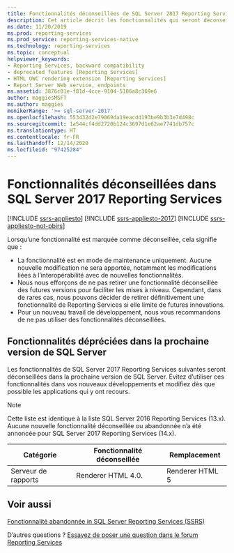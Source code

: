 ```yaml
---
title: Fonctionnalités déconseillées de SQL Server 2017 Reporting Services | Microsoft Docs
description: Cet article décrit les fonctionnalités qui seront déconseillées dans la prochaine version de SQL Server Reporting Services.
ms.date: 11/20/2019
ms.prod: reporting-services
ms.prod_service: reporting-services-native
ms.technology: reporting-services
ms.topic: conceptual
helpviewer_keywords:
- Reporting Services, backward compatibility
- deprecated features [Reporting Services]
- HTML OWC rendering extension [Reporting Services]
- Report Server Web service, endpoints
ms.assetid: 3876c01e-f81d-4cce-9104-5106a8c369e6
author: maggiesMSFT
ms.author: maggies
monikerRange: '>= sql-server-2017'
ms.openlocfilehash: 553432d2e79069da19eacdd193be9b3b3e7d498c
ms.sourcegitcommit: 1a544cf4dd2720b124c3697d1e62ae7741db757c
ms.translationtype: HT
ms.contentlocale: fr-FR
ms.lasthandoff: 12/14/2020
ms.locfileid: "97425284"
---
```

# <a name="deprecated-features-in-sql-server-2017-reporting-services"></a>Fonctionnalités déconseillées dans SQL Server 2017 Reporting Services

[!INCLUDE [ssrs-appliesto](../includes/ssrs-appliesto.md)] [!INCLUDE [ssrs-appliesto-2017](../includes/ssrs-appliesto-2017.md)] [!INCLUDE [ssrs-appliesto-not-pbirs](../includes/ssrs-appliesto-not-pbirs.md)]

Lorsqu’une fonctionnalité est marquée comme déconseillée, cela signifie que :

- La fonctionnalité est en mode de maintenance uniquement. Aucune nouvelle modification ne sera apportée, notamment les modifications liées à l’interopérabilité avec de nouvelles fonctionnalités.
- Nous nous efforçons de ne pas retirer une fonctionnalité déconseillée des futures versions pour faciliter les mises à niveau. Cependant, dans de rares cas, nous pouvons décider de retirer définitivement une fonctionnalité de Reporting Services si elle limite de futures innovations.
- Pour un nouveau travail de développement, nous vous recommandons de ne pas utiliser des fonctionnalités déconseillées.

## <a name="features-deprecated-in-the-next-version-of-sql-server"></a>Fonctionnalités dépréciées dans la prochaine version de SQL Server

Les fonctionnalités de SQL Server 2017 Reporting Services suivantes seront déconseillées dans la prochaine version de SQL Server. Évitez d’utiliser ces fonctionnalités dans vos nouveaux développements et modifiez dès que possible les applications qui y ont recours.

> [!NOTE]
> Cette liste est identique à la liste SQL Server 2016 Reporting Services (13.x). Aucune nouvelle fonctionnalité déconseillée ou abandonnée n’a été annoncée pour SQL Server 2017 Reporting Services (14.x).


| **Catégorie** | **Fonctionnalité déconseillée** | **Remplacement** |
| --- | --- | --- |
| Serveur de rapports | Renderer HTML 4.0. | Renderer HTML 5 |

## <a name="see-also"></a>Voir aussi

[Fonctionnalité abandonnée in SQL Server Reporting Services (SSRS)](discontinued-functionality-to-sql-server-reporting-services-in-sql-server.md)

D’autres questions ? [Essayez de poser une question dans le forum Reporting Services](https://go.microsoft.com/fwlink/?LinkId=620231)
